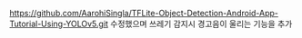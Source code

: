 https://github.com/AarohiSingla/TFLite-Object-Detection-Android-App-Tutorial-Using-YOLOv5.git
수정했으며 쓰레기 감지시 경고음이 울리는 기능을 추가
